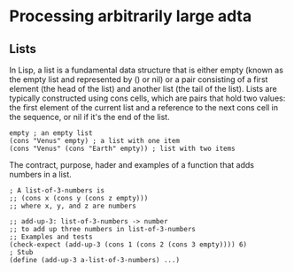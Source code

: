 # Processing arbitrarily large adta

## Lists

In Lisp, a list is a fundamental data structure that is either empty (known as the empty list and represented by () or nil) or a pair consisting of a first element (the head of the list) and another list (the tail of the list). Lists are typically constructed using cons cells, which are pairs that hold two values: the first element of the current list and a reference to the next cons cell in the sequence, or nil if it's the end of the list.

```Lisp
empty ; an empty list
(cons "Venus" empty) ; a list with one item
(cons "Venus" (cons "Earth" empty)) ; list with two items
```

The contract, purpose, hader and examples of a function that adds numbers in a list.



```Lisp
; A list-of-3-numbers is
;; (cons x (cons y (cons z empty)))
;; where x, y, and z are numbers

;; add-up-3: list-of-3-numbers -> number
;; to add up three numbers in list-of-3-numbers
;; Examples and tests
(check-expect (add-up-3 (cons 1 (cons 2 (cons 3 empty)))) 6)
; Stub
(define (add-up-3 a-list-of-3-numbers) ...)

```
